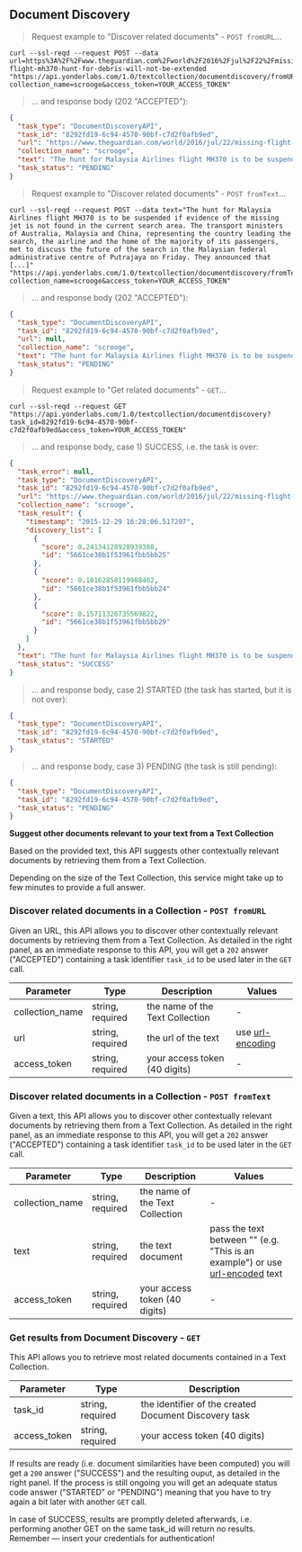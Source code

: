 ## Document Discovery 


> Request example to "Discover related documents" - `POST fromURL`...

```shell
curl --ssl-reqd --request POST --data url=https%3A%2F%2Fwww.theguardian.com%2Fworld%2F2016%2Fjul%2F22%2Fmissing-flight-mh370-hunt-for-debris-will-not-be-extended "https://api.yonderlabs.com/1.0/textcollection/documentdiscovery/fromURL?collection_name=scrooge&access_token=YOUR_ACCESS_TOKEN"
```

>... and response body (202 "ACCEPTED"):

```json
{
  "task_type": "DocumentDiscoveryAPI", 
  "task_id": "8292fd19-6c94-4570-90bf-c7d2f0afb9ed", 
  "url": "https://www.theguardian.com/world/2016/jul/22/missing-flight-mh370-hunt-for-debris-will-not-be-extended", 
  "collection_name": "scrooge", 
  "text": "The hunt for Malaysia Airlines flight MH370 is to be suspended if evidence of the missing jet is not found in the current search area. The transport ministers of Australia, Malaysia and China, representing the country leading the search, the airline and the home of the majority of its passengers, met to discuss the future of the search in the Malaysian federal administrative centre of Putrajaya on Friday. They announced that [...]", 
  "task_status": "PENDING"
}
```


> Request example to "Discover related documents" - `POST fromText`...

```shell
curl --ssl-reqd --request POST --data text="The hunt for Malaysia Airlines flight MH370 is to be suspended if evidence of the missing jet is not found in the current search area. The transport ministers of Australia, Malaysia and China, representing the country leading the search, the airline and the home of the majority of its passengers, met to discuss the future of the search in the Malaysian federal administrative centre of Putrajaya on Friday. They announced that [...]" "https://api.yonderlabs.com/1.0/textcollection/documentdiscovery/fromText?collection_name=scrooge&access_token=YOUR_ACCESS_TOKEN"
```

>... and response body (202 "ACCEPTED"):

```json
{
  "task_type": "DocumentDiscoveryAPI", 
  "task_id": "8292fd19-6c94-4570-90bf-c7d2f0afb9ed", 
  "url": null, 
  "collection_name": "scrooge", 
  "text": "The hunt for Malaysia Airlines flight MH370 is to be suspended if evidence of the missing jet is not found in the current search area. The transport ministers of Australia, Malaysia and China, representing the country leading the search, the airline and the home of the majority of its passengers, met to discuss the future of the search in the Malaysian federal administrative centre of Putrajaya on Friday. They announced that [...]", 
  "task_status": "PENDING"
}
```


> Request example to "Get related documents" - `GET`...

```shell
curl --ssl-reqd --request GET "https://api.yonderlabs.com/1.0/textcollection/documentdiscovery?task_id=8292fd19-6c94-4570-90bf-c7d2f0afb9ed&access_token=YOUR_ACCESS_TOKEN"
```

>... and response body, case 1) SUCCESS, i.e. the task is over:

```json
{
  "task_error": null, 
  "task_type": "DocumentDiscoveryAPI", 
  "task_id": "8292fd19-6c94-4570-90bf-c7d2f0afb9ed", 
  "url": "https://www.theguardian.com/world/2016/jul/22/missing-flight-mh370-hunt-for-debris-will-not-be-extended", 
  "collection_name": "scrooge", 
  "task_result": {
    "timestamp": "2015-12-29 16:28:06.517297", 
    "discovery_list": [
      {
        "score": 0.24134128928939388, 
        "id": "5661ce38b1f53961fbb5bb25"
      }, 
      {
        "score": 0.18162858119988462, 
        "id": "5661ce38b1f53961fbb5bb24"
      }, 
      {
        "score": 0.15711326735569822, 
        "id": "5661ce38b1f53961fbb5bb29"
      }
    ]
  }, 
  "text": "The hunt for Malaysia Airlines flight MH370 is to be suspended if evidence of the missing jet is not found in the current search area. The transport ministers of Australia, Malaysia and China, representing the country leading the search, the airline and the home of the majority of its passengers, met to discuss the future of the search in the Malaysian federal administrative centre of Putrajaya on Friday. They announced that [...]", 
  "task_status": "SUCCESS"
}
```

>... and response body, case 2) STARTED (the task has started, but it is not over):

```json
{
  "task_type": "DocumentDiscoveryAPI", 
  "task_id": "8292fd19-6c94-4570-90bf-c7d2f0afb9ed", 
  "task_status": "STARTED"
}
```

>... and response body, case 3) PENDING (the task is still pending):

```json
{
  "task_type": "DocumentDiscoveryAPI", 
  "task_id": "8292fd19-6c94-4570-90bf-c7d2f0afb9ed", 
  "task_status": "PENDING"
}
```


**Suggest other documents relevant to your text from a Text Collection**

Based on the provided text, this API suggests other contextually relevant documents by retrieving them from a Text Collection.

<aside class="notice">
Depending on the size of the Text Collection, this service might take up to few minutes to provide a full answer. 
</aside>


### Discover related documents in a Collection - `POST fromURL` 

Given an URL, this API allows you to discover other contextually relevant documents by retrieving them from a Text Collection.
As detailed in the right panel, as an immediate response to this API, you will get a `202` answer ("ACCEPTED") containing a task identifier `task_id` to be used later in the `GET` call. 

Parameter | Type | Description | Values |
--------- | ------- | ----------- | ------ |
collection_name | string, required | the name of the Text Collection  | - |
url | string, required |the url of the text | use [url-encoding](http://www.url-encode-decode.com/)|
access_token | string, required | your access token (40 digits) | - |

### Discover related documents in a Collection - `POST fromText` 

Given a text, this API allows you to discover other contextually relevant documents by retrieving them from a Text Collection.
As detailed in the right panel, as an immediate response to this API, you will get a `202` answer ("ACCEPTED") containing a task identifier `task_id` to be used later in the `GET` call.

Parameter | Type | Description | Values |
--------- | ------- | ----------- | ------ |
collection_name | string, required | the name of the Text Collection | - |
text | string, required |the text document | pass the text between "" (e.g. "This is an example") or use [url-encoded](http://www.url-encode-decode.com/) text|
access_token | string, required | your access token (40 digits) | - |

### Get results from Document Discovery - `GET` 

This API allows you to retrieve most related documents contained in a Text Collection.


Parameter | Type | Description | 
--------- | ------- | ----------- | 
task_id | string, required | the identifier of the created Document Discovery task| 
access_token | string, required | your access token (40 digits) | 

If results are ready (i.e. document similarities have been computed) you will get a `200` answer ("SUCCESS") and the resulting ouput, as detailed in the right panel.
If the process is still ongoing you will get an adequate status code answer ("STARTED" or "PENDING") meaning that you have to try again a bit later with another `GET` call. 

<aside class="notice">
In case of SUCCESS, results are promptly deleted afterwards, i.e. performing another GET on the same task_id will return no results.
</aside>
<aside class="success">
Remember — insert your credentials for authentication!
</aside>
